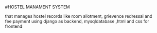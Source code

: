 #HOSTEL MANAMENT SYSTEM

that manages hostel records like room allotment, grievence redressal and fee payment
using django as backend, mysqldatabase ,html and css for frontend
